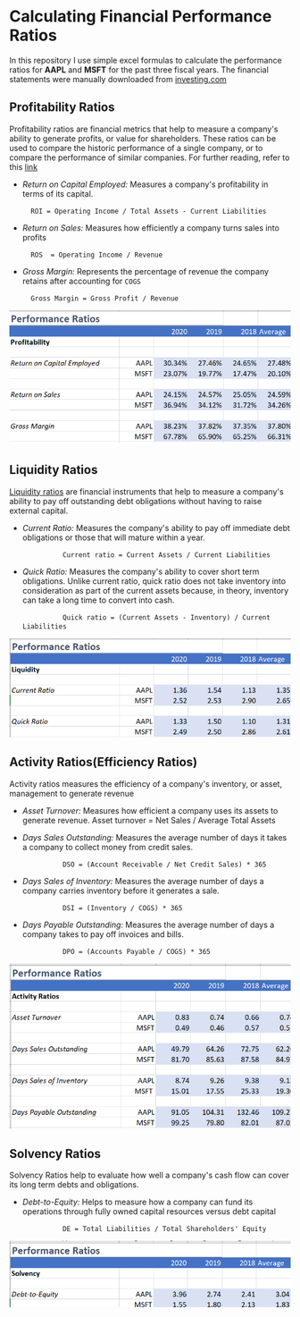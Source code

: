 # Calculating Financial Performance Ratios
In this repository I use simple excel formulas to calculate the performance ratios for **AAPL** and **MSFT** for the past three fiscal years. The financial statements were manually downloaded from [investing.com](https://www.investing.com/)
## Profitability Ratios
Profitability ratios are financial metrics that help to measure a company's ability to generate profits, or value for shareholders. These ratios can be used to compare the historic performance of a single company, or to compare the performance of similar companies. For further reading, refer to this [link](https://www.investopedia.com/terms/p/profitabilityratios.asp)

* *Return on Capital Employed:* Measures a company's profitability in terms of its capital. 

        ROI = Operating Income / Total Assets - Current Liabilities


* *Return on Sales:* Measures how efficiently a company turns sales into profits

        ROS  = Operating Income / Revenue

* *Gross Margin:* Represents the percentage of revenue the company retains after accounting for `COGS`

        Gross Margin = Gross Profit / Revenue 

![profitability](Images/profitability.png)

## Liquidity Ratios
[Liquidity ratios](https://www.investopedia.com/terms/l/liquidityratios.asp) are financial instruments that help to measure a company's ability to pay off outstanding debt obligations without having to raise external capital. 

* *Current Ratio:* Measures the company's ability to pay off immediate debt obligations or those that will mature within a year. 

                Current ratio = Current Assets / Current Liabilities

* *Quick Ratio:* Measures the company's ability to cover short term obligations. Unlike current ratio, quick ratio does not take inventory into consideration as part of the current assets because, in theory, inventory can take a long time to convert into cash. 

                Quick ratio = (Current Assets - Inventory) / Current Liabilities

![liquidity](Images/liquidity.png)

## Activity Ratios(Efficiency Ratios)
Activity ratios measures the efficiency of a company's inventory, or asset, management to generate revenue

* *Asset Turnover:* Measures how efficient a company uses its assets to generate revenue.
                Asset turnover = Net Sales / Average Total Assets

* *Days Sales Outstanding:* Measures the average number of days it takes a company to collect money from credit sales.   

                DSO = (Account Receivable / Net Credit Sales) * 365

* *Days Sales of Inventory:* Measures the average number of days a company carries inventory before it generates a sale. 
        
                DSI = (Inventory / COGS) * 365

* *Days Payable Outstanding:* Measures the average number of days a company takes to pay off invoices and bills. 

                DPO = (Accounts Payable / COGS) * 365

![activity](Images/activity.png)

## Solvency Ratios
Solvency Ratios help to evaluate how well a company's cash flow can cover its long term debts and obligations. 

* *Debt-to-Equity:* Helps to measure how a company can fund its operations through fully owned capital resources versus debt capital

                DE = Total Liabilities / Total Shareholders' Equity


![solvency](Images/solvency.png)







